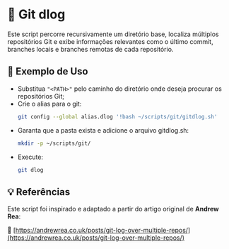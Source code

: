 # 📜 Git dlog

Este script percorre recursivamente um diretório base, localiza múltiplos repositórios Git e exibe informações relevantes como o último commit, branches locais e branches remotas de cada repositório.

## 🧪 Exemplo de Uso

- Substitua `"<PATH>"` pelo caminho do diretório onde deseja procurar os repositórios Git;
- Crie o alias para o git:
    ``` bash
    git config --global alias.dlog '!bash ~/scripts/git/gitdlog.sh'
    ```
- Garanta que a pasta exista e adicione o arquivo gitdlog.sh:
    ``` bash
    mkdir -p ~/scripts/git/
    ```
- Execute:
    ``` bash
    git dlog
    ```

## 💡 Referências

Este script foi inspirado e adaptado a partir do artigo original de **Andrew Rea**:

🔗 [https://andrewrea.co.uk/posts/git-log-over-multiple-repos/](https://andrewrea.co.uk/posts/git-log-over-multiple-repos/)
